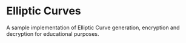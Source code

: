 # Elliptic Curves

A sample implementation of Elliptic Curve generation, encryption and
decryption for educational purposes.
